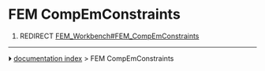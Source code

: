 # FEM CompEmConstraints
1.  REDIRECT [FEM_Workbench#FEM_CompEmConstraints](FEM_Workbench#FEM_CompEmConstraints.md)



---
⏵ [documentation index](../README.md) > FEM CompEmConstraints
